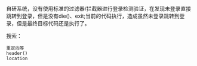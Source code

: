 自研系统，没有使用标准的过滤器/拦截器进行登录检测验证，在发现未登录直接跳转到登录，但是没有die()、exit;当前的代码执行，造成虽然未登录跳转到登录，但是最终目标代码还是执行了。

搜索：
```
重定向等
header()
location
```